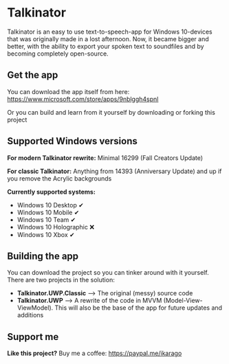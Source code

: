 # Talkinator
Talkinator is an easy to use text-to-speech-app for Windows 10-devices that was originally made in a lost afternoon. Now, it became bigger and better, with the ability to export your spoken text to soundfiles and by becoming completely open-source.

## Get the app
You can download the app itself from here: https://www.microsoft.com/store/apps/9nblggh4spnl

Or you can build and learn from it yourself by downloading or forking this project

## Supported Windows versions
**For modern Talkinator rewrite:** Minimal 16299 (Fall Creators Update)

**For classic Talkinator:** Anything from 14393 (Anniversary Update) and up if you remove the Acrylic backgrounds


**Currently supported systems:**

* Windows 10 Desktop ✔
* Windows 10 Mobile ✔
* Windows 10 Team ✔
* Windows 10 Holographic ❌
* Windows 10 Xbox ✔


## Building the app
You can download the project so you can tinker around with it yourself. There are two projects in the solution:

* **Talkinator.UWP.Classic** --> The original (messy) source code
* **Talkinator.UWP** --> A rewrite of the code in MVVM (Model-View-ViewModel). This will also be the base of the app for future updates and additions


## Support me
**Like this project?** Buy me a coffee: https://paypal.me/ikarago
